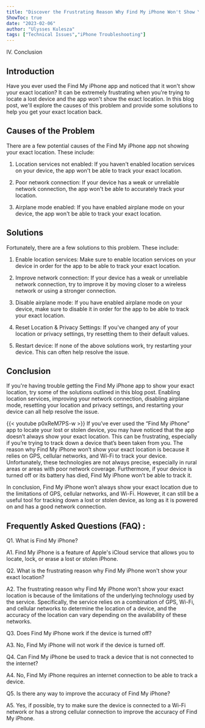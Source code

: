 ```yaml
---
title: "Discover the Frustrating Reason Why Find My iPhone Won't Show Your Exact Location!"
ShowToc: true 
date: "2023-02-06"
author: "Ulysses Kulesza" 
tags: ["Technical Issues","iPhone Troubleshooting"]
---
```

IV. Conclusion

## Introduction 

Have you ever used the Find My iPhone app and noticed that it won't show your exact location? It can be extremely frustrating when you're trying to locate a lost device and the app won't show the exact location. In this blog post, we'll explore the causes of this problem and provide some solutions to help you get your exact location back.

## Causes of the Problem

There are a few potential causes of the Find My iPhone app not showing your exact location. These include:

1. Location services not enabled: If you haven't enabled location services on your device, the app won't be able to track your exact location.

2. Poor network connection: If your device has a weak or unreliable network connection, the app won't be able to accurately track your location.

3. Airplane mode enabled: If you have enabled airplane mode on your device, the app won't be able to track your exact location.

## Solutions

Fortunately, there are a few solutions to this problem. These include: 

1. Enable location services: Make sure to enable location services on your device in order for the app to be able to track your exact location.

2. Improve network connection: If your device has a weak or unreliable network connection, try to improve it by moving closer to a wireless network or using a stronger connection.

3. Disable airplane mode: If you have enabled airplane mode on your device, make sure to disable it in order for the app to be able to track your exact location.

4. Reset Location & Privacy Settings: If you've changed any of your location or privacy settings, try resetting them to their default values.

5. Restart device: If none of the above solutions work, try restarting your device. This can often help resolve the issue.

## Conclusion

If you're having trouble getting the Find My iPhone app to show your exact location, try some of the solutions outlined in this blog post. Enabling location services, improving your network connection, disabling airplane mode, resetting your location and privacy settings, and restarting your device can all help resolve the issue.

{{< youtube p0xReM7PS-w >}} 
If you’ve ever used the “Find My iPhone” app to locate your lost or stolen device, you may have noticed that the app doesn’t always show your exact location. This can be frustrating, especially if you’re trying to track down a device that’s been taken from you. The reason why Find My iPhone won’t show your exact location is because it relies on GPS, cellular networks, and Wi-Fi to track your device. Unfortunately, these technologies are not always precise, especially in rural areas or areas with poor network coverage. Furthermore, if your device is turned off or its battery has died, Find My iPhone won’t be able to track it. 

In conclusion, Find My iPhone won’t always show your exact location due to the limitations of GPS, cellular networks, and Wi-Fi. However, it can still be a useful tool for tracking down a lost or stolen device, as long as it is powered on and has a good network connection.

## Frequently Asked Questions (FAQ) :
Q1. What is Find My iPhone?

A1. Find My iPhone is a feature of Apple's iCloud service that allows you to locate, lock, or erase a lost or stolen iPhone.

Q2. What is the frustrating reason why Find My iPhone won't show your exact location?

A2. The frustrating reason why Find My iPhone won't show your exact location is because of the limitations of the underlying technology used by the service. Specifically, the service relies on a combination of GPS, Wi-Fi, and cellular networks to determine the location of a device, and the accuracy of the location can vary depending on the availability of these networks.

Q3. Does Find My iPhone work if the device is turned off?

A3. No, Find My iPhone will not work if the device is turned off.

Q4. Can Find My iPhone be used to track a device that is not connected to the internet?

A4. No, Find My iPhone requires an internet connection to be able to track a device.

Q5. Is there any way to improve the accuracy of Find My iPhone?

A5. Yes, if possible, try to make sure the device is connected to a Wi-Fi network or has a strong cellular connection to improve the accuracy of Find My iPhone.



